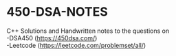 # 450-DSA-NOTES
C++ Solutions and Handwritten notes to the questions on 
<br>
  -DSA450 (https://450dsa.com/)
  <br>
  -Leetcode (https://leetcode.com/problemset/all/) 
  
